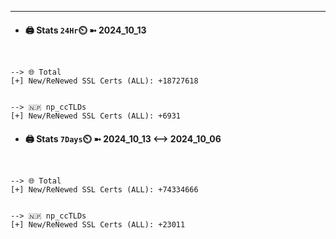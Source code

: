 

---
- #### 🖨️ **Stats** `24Hr`⏲️ ➼ 2024_10_13
```console


--> 🌐 Total
[+] New/ReNewed SSL Certs (ALL): +18727618


--> 🇳🇵 np_ccTLDs
[+] New/ReNewed SSL Certs (ALL): +6931

```

- #### 🖨️ **Stats** `7Days`⏲️ ➼ 2024_10_13 <--> 2024_10_06
```console


--> 🌐 Total
[+] New/ReNewed SSL Certs (ALL): +74334666


--> 🇳🇵 np_ccTLDs
[+] New/ReNewed SSL Certs (ALL): +23011

```

